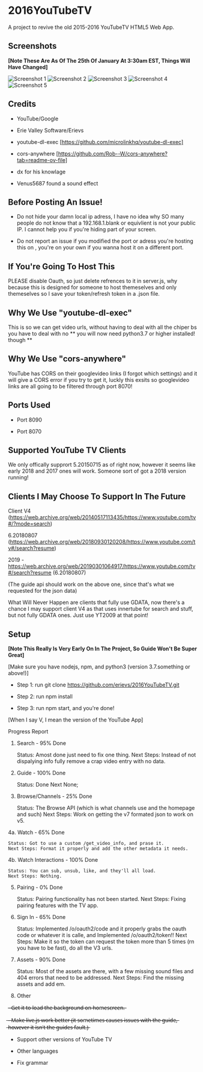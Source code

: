 
# 2016YouTubeTV

A project to revive the old 2015-2016 YouTubeTV HTML5 Web App.


## Screenshots

**[Note These Are As Of The 25th Of January At 3:30am EST, Things Will Have Changed]**

![Screenshot 1](screenshots/s1.png)
![Screenshot 2](screenshots/s2.png)
![Screenshot 3](screenshots/s3.png)
![Screenshot 4](screenshots/s4.png)
![Screenshot 5](screenshots/s5.png)

## Credits

- YouTube/Google

- Erie Valley Software/Erievs

- youtube-dl-exec [https://github.com/microlinkhq/youtube-dl-exec] 

- cors-anywhere [https://github.com/Rob--W/cors-anywhere?tab=readme-ov-file]

- dx for his knowlage 

- Venus5687 found a sound effect

## Before Posting An Issue!

- Do not hide your damn local ip adress, I have no idea why SO many people
do not know that a 192.168.1.blank or equivlient is not your public IP. I
cannot help you if you're hiding part of your screen.

- Do not report an issue if you modified the port or adress you're hosting this on
, you're on your own if you wanna host it on a different port.

## If You're Going To Host This

PLEASE disable Oauth, so just delete refrences to it in server.js, why 
because this is designed for someone to host themeselves and only themeselves
so I save your token/refresh token in a .json file.

## Why We Use "youtube-dl-exec"

This is so we can get video urls, without having to deal with all the chiper bs you have
to deal with no  ** you will now need python3.7 or higher installed! though **

## Why We Use "cors-anywhere"

YouTube has CORS on their googlevideo links (I forgot which settings) and it will 
give a CORS error if you try to get it, luckly this exsits so googlevideo links
are all going to be filtered through port 8070!

## Ports Used

- Port 8090

- Port 8070 

## Supported YouTube TV Clients

We only offically supprort 5.20150715 as of right now, however it seems like early 2018
and 2017 ones will work. Someone sort of got a 2018 version running!

## Clients I May Choose To Support In The Future ##

Client V4 (https://web.archive.org/web/20140517113435/https://www.youtube.com/tv#/?mode=search)

6.20180807 (https://web.archive.org/web/20180930120208/https://www.youtube.com/tv#/search?resume)

2019 - https://web.archive.org/web/20190301064917/https://www.youtube.com/tv#/search?resume (6.20180807)


(The guide api should work on the above one, since that's what we requested for the json data)

What Will Never Happen are clients that fully use GDATA, now there's a chance I may support client V4 as that uses 
innertube for search and stuff, but not fully GDATA ones. Just use YT2009 at that point!

## Setup

**[Note This Really Is Very Early On In The Project, So Guide Won't Be Super Great]**

[Make sure you have nodejs, npm, and python3 (version 3.7.something or above!)]

- Step 1: run git clone https://github.com/erievs/2016YouTubeTV.git

- Step 2: run npm install

- Step 3: run npm start, and you're done!

[When I say V, I mean the version of the YouTube App]

Progress Report
1. Search - 95% Done

    Status: Amost done just need to fix one thing.
    Next Steps: Instead of not dispalying info fully remove a crap video entry with no data.

2. Guide - 100% Done

    Status: Done
    Next None;

3. Browse/Channels - 25% Done

    Status: The Browse API (which is what channels use and the homepage and such)
    Next Steps: Work on getting the v7 formated json to work on v5.

4a. Watch - 65% Done

    Status: Got to use a custom /get_video_info, and prase it.
    Next Steps: Format it properly and add the other metadata it needs.

4b. Watch Interactions - 100% Done

    Status: You can sub, unsub, like, and they'll all load.
    Next Steps: Nothing.

5. Pairing - 0% Done

    Status: Pairing functionality has not been started.
    Next Steps: Fixing pairing features with the TV app.

6. Sign In - 65% Done

    Status: Implemented /o/oauth2/code and it properly grabs the oauth code or whatever it is calle, and Implemented /o/oauth2/token!!
    Next Steps: Make it so the token can request the token more than 5 times (rn you have to be fast), do all the V3 urls.

7. Assets - 90% Done

    Status: Most of the assets are there, with a few missing sound files and 404 errors that need to be addressed.
    Next Steps: Find the missing assets and add em.

8. Other

-̶ ̶G̶e̶t̶ ̶i̶t̶ ̶t̶o̶ ̶l̶o̶a̶d̶ ̶t̶h̶e̶ ̶b̶a̶c̶k̶g̶r̶o̶u̶n̶d̶ ̶o̶n̶ ̶h̶o̶m̶e̶s̶c̶r̶e̶e̶n̶.̶

 ̶-̶ ̶M̶a̶k̶e̶ ̶l̶i̶v̶e̶.̶j̶s̶ ̶w̶o̶r̶k̶ ̶b̶e̶t̶t̶e̶r̶ ̶(̶i̶t̶ ̶s̶o̶m̶e̶t̶i̶m̶e̶s̶ ̶c̶a̶u̶s̶e̶s̶ ̶i̶s̶s̶u̶e̶s̶ ̶w̶i̶t̶h̶ ̶t̶h̶e̶ ̶g̶u̶i̶d̶e̶,̶ ̶h̶o̶w̶e̶v̶e̶r̶ ̶i̶t̶ ̶i̶s̶n̶'̶t̶ ̶t̶h̶e̶ ̶g̶u̶i̶d̶e̶s̶ ̶f̶a̶u̶l̶t̶.̶)̶

- Support other versions of YouTube TV

- Other languages

- Fix grammar
